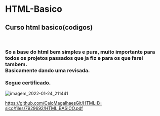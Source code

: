 # HTML-Basico
<h2>Curso html basico(codigos)</h2><br>
<h3>So a base do html bem simples e pura, muito importante para todos os projetos passados que ja fiz e para os que farei tambem.<br>
Basicamente dando uma revisada.<br>
<br>
Segue certificado.<br></h3>

![imagem_2022-01-24_211441](https://user-images.githubusercontent.com/61692382/150886634-99499919-6090-4fa0-84a0-391ad6e12172.png)

https://github.com/CaioMagalhaesGit/HTML-B-sico/files/7929692/HTML.BASICO.pdf

